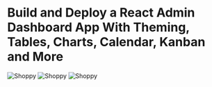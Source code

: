 # Build and Deploy a React Admin Dashboard App With Theming, Tables, Charts, Calendar, Kanban and More
![Shoppy](https://ibb.co/HtzrcV2)
![Shoppy](https://ibb.co/BcJCY4F)
![Shoppy](https://ibb.co/KGTQKtg)
